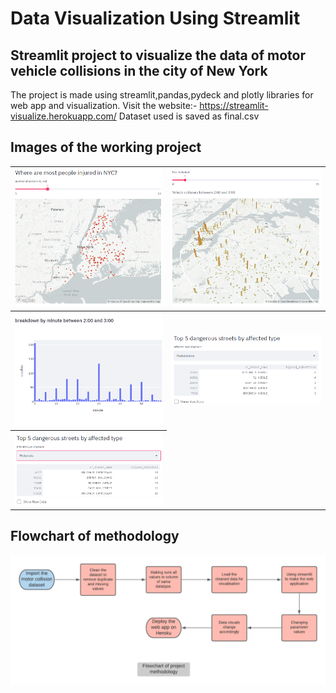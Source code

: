 # Data Visualization Using Streamlit
## Streamlit project to visualize the data of motor vehicle collisions in the city of New York
The project is made using streamlit,pandas,pydeck and plotly libraries for web app and visualization.
Visit the website:- https://streamlit-visualize.herokuapp.com/
Dataset used is saved as final.csv

## Images of the working project

<table style="width:100%">
  <tr>
    <th><img src="Images/Screenshot1.png"/></th>
    <th><img src="Images/Screenshot2.png"/></th>
  </tr>
  <tr>
    <th><img src="Images/Screenshot3.png"/></th>
    <th><img src="Images/Screenshot4.png"/></th>
  </tr>
  <tr>
    <th><img src="Images/Screenshot5.png"/></th>
  </tr>
 </table>
 
 ## Flowchart of methodology
 <img src="Images/flowchart_heroku.png"/>
